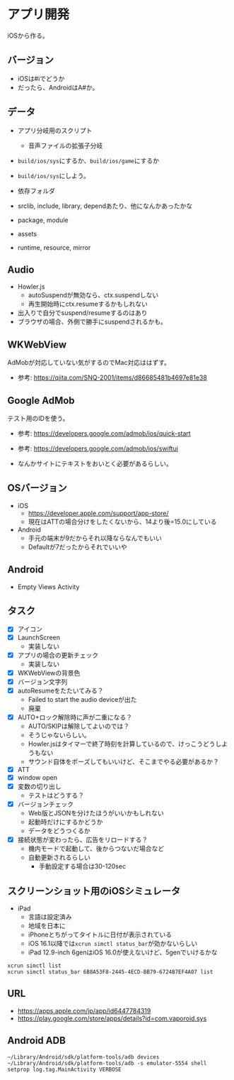# アプリ開発

iOSから作る。

## バージョン

- iOSは#iでどうか
- だったら、AndroidはA#か。

## データ

- アプリ分岐用のスクリプト
  - 音声ファイルの拡張子分岐

- `build/ios/sys`にするか、`build/ios/game`にするか
- `build/ios/sys`にしよう。

- 依存フォルダ
- srclib, include, library, dependあたり、他になんかあったかな
- package, module
- assets
- runtime, resource, mirror

## Audio

- Howler.js
  - autoSuspendが無効なら、ctx.suspendしない
  - 再生開始時にctx.resumeするかもしれない
- 出入りで自分でsuspend/resumeするのはあり
- ブラウザの場合、外側で勝手にsuspendされるかも。

## WKWebView

AdMobが対応していない気がするのでMac対応ははずす。

- 参考: https://qiita.com/SNQ-2001/items/d86685481b4697e81e38

## Google AdMob

テスト用のIDを使う。

- 参考: https://developers.google.com/admob/ios/quick-start
- 参考: https://developers.google.com/admob/ios/swiftui

- なんかサイトにテキストをおいとく必要があるらしい。

## OSバージョン

- iOS
  - https://developer.apple.com/support/app-store/
  - 現在はATTの場合分けをしたくないから、14より後=15.0にしている
- Android
  - 手元の端末が9だからそれ以降ならなんでもいい
  - Defaultが7だったからそれでいいや

## Android

- Empty Views Activity

## タスク

- [x] アイコン
- [x] LaunchScreen
  - 実装しない
- [x] アプリの場合の更新チェック
  - 実装しない
- [x] WKWebViewの背景色
- [x] バージョン文字列
- [x] autoResumeをたたいてみる？
  - Failed to start the audio deviceが出た
  - 廃棄
- [x] AUTO+ロック解除時に声が二重になる？
  - AUTO/SKIPは解除してよいのでは？
  - そうじゃないらしい。
  - Howler.jsはタイマーで終了時刻を計算しているので、けっこうどうしようもない
  - サウンド自体をポーズしてもいいけど、そこまでやる必要があるか？
- [x] ATT
- [x] window open
- [x] 変数の切り出し
  - テストはどうする？
- [x] バージョンチェック
  - Web版とJSONを分けたほうがいいかもしれない
  - 起動時だけにするかどうか
  - データをどうつくるか
- [x] 接続状態が変わったら、広告をリロードする？
  - 機内モードで起動して、後からつないだ場合など
  - 自動更新されるらしい
    - 手動設定する場合は30-120sec

## スクリーンショット用のiOSシミュレータ

- iPad
  - 言語は設定済み
  - 地域を日本に
  - iPhoneとちがってタイトルに日付が表示されている
  - iOS 16.1以降では`xcrun simctl status_bar`が効かないらしい
  - iPad 12.9-inch 6genはiOS 16.0が使えないけど、5genでいけるかな

```
xcrun simctl list
xcrun simctl status_bar 6B8A53F8-2445-4ECD-BB79-6724B7EF4A07 list
```

## URL

- https://apps.apple.com/jp/app/id6447784319
- https://play.google.com/store/apps/details?id=com.vaporoid.sys

## Android ADB

```
~/Library/Android/sdk/platform-tools/adb devices
~/Library/Android/sdk/platform-tools/adb -s emulator-5554 shell
setprop log.tag.MainActivity VERBOSE
```

